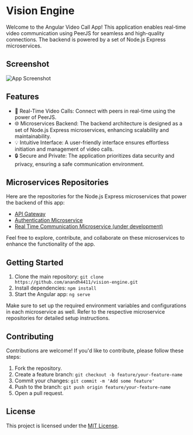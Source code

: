 # Vision Engine

Welcome to the Angular Video Call App! This application enables real-time video communication using PeerJS for seamless and high-quality connections. The backend is powered by a set of Node.js Express microservices.

## Screenshot

![App Screenshot](https://drive.google.com/uc?export=download&id=1soe3Q1sSm68ek-pZkQ4gRdeAaVx7zgsK)

## Features

- 🎥 Real-Time Video Calls: Connect with peers in real-time using the power of PeerJS.
- 🌐 Microservices Backend: The backend architecture is designed as a set of Node.js Express microservices, enhancing scalability and maintainability.
- 💡 Intuitive Interface: A user-friendly interface ensures effortless initiation and management of video calls.
- 🔒 Secure and Private: The application prioritizes data security and privacy, ensuring a safe communication environment.

## Microservices Repositories

Here are the repositories for the Node.js Express microservices that power the backend of this app:

- [API Gateway](https://github.com/anandh4411/vision-engine-api-gateway)
- [Authentication Microservice](https://github.com/anandh4411/vision-engine-auth-service)
- [Real Time Communication Microservice (under development)](https://github.com/anandh4411/vision-engine-communication-service)

Feel free to explore, contribute, and collaborate on these microservices to enhance the functionality of the app.

## Getting Started

1. Clone the main repository: `git clone https://github.com/anandh4411/vision-engine.git`
2. Install dependencies: `npm install`
3. Start the Angular app: `ng serve`

Make sure to set up the required environment variables and configurations in each microservice as well. Refer to the respective microservice repositories for detailed setup instructions.

## Contributing

Contributions are welcome! If you'd like to contribute, please follow these steps:

1. Fork the repository.
2. Create a feature branch: `git checkout -b feature/your-feature-name`
3. Commit your changes: `git commit -m 'Add some feature'`
4. Push to the branch: `git push origin feature/your-feature-name`
5. Open a pull request.

## License

This project is licensed under the [MIT License](LICENSE.txt).

